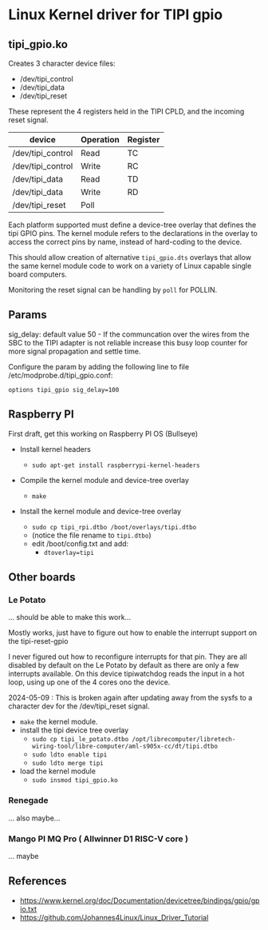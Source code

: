 # Linux Kernel driver for TIPI gpio 

## tipi_gpio.ko

Creates 3 character device files:

- /dev/tipi_control
- /dev/tipi_data
- /dev/tipi_reset

These represent the 4 registers held in the TIPI CPLD, and the 
incoming reset signal.

| device            | Operation | Register |
| ----------------- | --------- | -------- |
| /dev/tipi_control | Read      |       TC |
| /dev/tipi_control | Write     |       RC |
| /dev/tipi_data    | Read      |       TD |
| /dev/tipi_data    | Write     |       RD |
| /dev/tipi_reset   | Poll      |          |

Each platform supported must define a device-tree overlay 
that defines the tipi GPIO pins. The kernel module refers
to the declarations in the overlay to access the correct
pins by name, instead of hard-coding to the device. 

This should allow creation of alternative `tipi_gpio.dts` 
overlays that allow the same kernel module code to work 
on a variety of Linux capable single board computers.

Monitoring the reset signal can be handling by `poll` for
POLLIN.

## Params

sig_delay: default value 50 - If the communcation over the 
  wires from the SBC to the TIPI adapter is not reliable
  increase this busy loop counter for more signal propagation
  and settle time.

Configure the param by adding the following line to file 
/etc/modprobe.d/tipi_gpio.conf:

```
options tipi_gpio sig_delay=100
```

## Raspberry PI

First draft, get this working on Raspberry PI OS (Bullseye)

- Install kernel headers
  - `sudo apt-get install raspberrypi-kernel-headers`

- Compile the kernel module and device-tree overlay
  - `make`

- Install the kernel module and device-tree overlay
  - `sudo cp tipi_rpi.dtbo /boot/overlays/tipi.dtbo`
  - (notice the file rename to `tipi.dtbo`)
  - edit /boot/config.txt and add:
    - `dtoverlay=tipi`

## Other boards

### Le Potato

... should be able to make this work... 

Mostly works, just have to figure out how to enable the interrupt support
on the tipi-reset-gpio

I never figured out how to reconfigure interrupts for that pin. They are
all disabled by default on the Le Potato by default as there are only
a few interrupts available. On this device tipiwatchdog reads the input in
a hot loop, using up one of the 4 cores ono the device. 

2024-05-09 : This is broken again after updating away from the sysfs to a character dev
for the /dev/tipi_reset signal.

- `make` the kernel module. 
- install the tipi device tree overlay
  - `sudo cp tipi_le_potato.dtbo /opt/librecomputer/libretech-wiring-tool/libre-computer/aml-s905x-cc/dt/tipi.dtbo`
  - `sudo ldto enable tipi`
  - `sudo ldto merge tipi`
- load the kernel module
  - `sudo insmod tipi_gpio.ko`

### Renegade

... also maybe... 

### Mango PI MQ Pro ( Allwinner D1 RISC-V core )

... maybe

## References

- https://www.kernel.org/doc/Documentation/devicetree/bindings/gpio/gpio.txt
- https://github.com/Johannes4Linux/Linux_Driver_Tutorial


